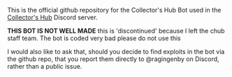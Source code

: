 This is the official github repository for the Collector's Hub Bot used in the [Collector's Hub](https://discord.gg/collectors) Discord server.

**THIS BOT IS NOT WELL MADE** this is 'discontinued' because I left the chub staff team. The bot is coded very bad please do not use this

I would also like to ask that, should you decide to find exploits in the bot via the github repo, that you report them directly to @ragingenby on Discord, rather than a public issue.

